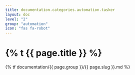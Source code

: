 ```yaml
---
title: documentation.categories.automation.tasker
layout: doc
level: "2"
group: "automation"
icon: "fas fa-robot"
---
```


# {% t {{ page.title }} %}

{% tf documentation/{{ page.group }}/{{ page.slug }}.md %}
